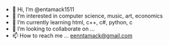 - 👋 Hi, I’m @entamack1511
- 👀 I’m interested in computer science, music, art, economics
- 🌱 I’m currently learning html, c++, c#, python, c
- 💞️ I’m looking to collaborate on ...
- 📫 How to reach me ... eenntamack@gmail.com

<!---
entamack1511/entamack1511 is a ✨ special ✨ repository because its `README.md` (this file) appears on your GitHub profile.
You can click the Preview link to take a look at your changes.
--->
